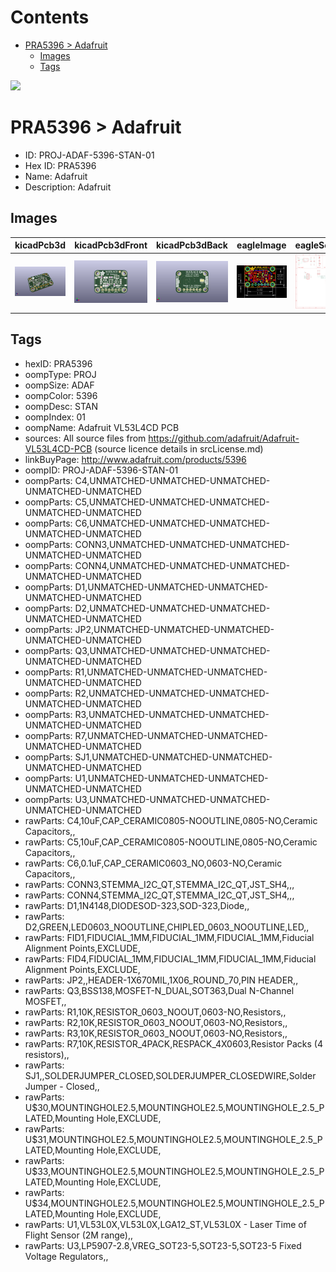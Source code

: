 



Contents
========

* [PRA5396 > Adafruit](#pra5396--adafruit)
	* [Images](#images)
	* [Tags](#tags)
  
![][im]
# PRA5396 > Adafruit

- ID: PROJ-ADAF-5396-STAN-01
- Hex ID: PRA5396
- Name: Adafruit
- Description: Adafruit

## Images
  
  

|kicadPcb3d|kicadPcb3dFront|kicadPcb3dBack|eagleImage|eagleSchemImage|
| :---: | :---: | :---: | :---: | :---: |
|[![kicadPcb3d](kicadPcb3d_140.png)](kicadPcb3d.png)|[![kicadPcb3dFront](kicadPcb3dFront_140.png)](kicadPcb3dFront.png)|[![kicadPcb3dBack](kicadPcb3dBack_140.png)](kicadPcb3dBack.png)|[![eagleImage](eagleImage_140.png)](eagleImage.png)|[![eagleSchemImage](eagleSchemImage_140.png)](eagleSchemImage.png)|

## Tags

- hexID: PRA5396
- oompType: PROJ
- oompSize: ADAF
- oompColor: 5396
- oompDesc: STAN
- oompIndex: 01
- oompName: Adafruit VL53L4CD PCB
- sources: All source files from https://github.com/adafruit/Adafruit-VL53L4CD-PCB (source licence details in srcLicense.md)
- linkBuyPage: http://www.adafruit.com/products/5396
- oompID: PROJ-ADAF-5396-STAN-01
- oompParts: C4,UNMATCHED-UNMATCHED-UNMATCHED-UNMATCHED-UNMATCHED
- oompParts: C5,UNMATCHED-UNMATCHED-UNMATCHED-UNMATCHED-UNMATCHED
- oompParts: C6,UNMATCHED-UNMATCHED-UNMATCHED-UNMATCHED-UNMATCHED
- oompParts: CONN3,UNMATCHED-UNMATCHED-UNMATCHED-UNMATCHED-UNMATCHED
- oompParts: CONN4,UNMATCHED-UNMATCHED-UNMATCHED-UNMATCHED-UNMATCHED
- oompParts: D1,UNMATCHED-UNMATCHED-UNMATCHED-UNMATCHED-UNMATCHED
- oompParts: D2,UNMATCHED-UNMATCHED-UNMATCHED-UNMATCHED-UNMATCHED
- oompParts: JP2,UNMATCHED-UNMATCHED-UNMATCHED-UNMATCHED-UNMATCHED
- oompParts: Q3,UNMATCHED-UNMATCHED-UNMATCHED-UNMATCHED-UNMATCHED
- oompParts: R1,UNMATCHED-UNMATCHED-UNMATCHED-UNMATCHED-UNMATCHED
- oompParts: R2,UNMATCHED-UNMATCHED-UNMATCHED-UNMATCHED-UNMATCHED
- oompParts: R3,UNMATCHED-UNMATCHED-UNMATCHED-UNMATCHED-UNMATCHED
- oompParts: R7,UNMATCHED-UNMATCHED-UNMATCHED-UNMATCHED-UNMATCHED
- oompParts: SJ1,UNMATCHED-UNMATCHED-UNMATCHED-UNMATCHED-UNMATCHED
- oompParts: U1,UNMATCHED-UNMATCHED-UNMATCHED-UNMATCHED-UNMATCHED
- oompParts: U3,UNMATCHED-UNMATCHED-UNMATCHED-UNMATCHED-UNMATCHED
- rawParts: C4,10uF,CAP_CERAMIC0805-NOOUTLINE,0805-NO,Ceramic Capacitors,,
- rawParts: C5,10uF,CAP_CERAMIC0805-NOOUTLINE,0805-NO,Ceramic Capacitors,,
- rawParts: C6,0.1uF,CAP_CERAMIC0603_NO,0603-NO,Ceramic Capacitors,,
- rawParts: CONN3,STEMMA_I2C_QT,STEMMA_I2C_QT,JST_SH4,,,
- rawParts: CONN4,STEMMA_I2C_QT,STEMMA_I2C_QT,JST_SH4,,,
- rawParts: D1,1N4148,DIODESOD-323,SOD-323,Diode,,
- rawParts: D2,GREEN,LED0603_NOOUTLINE,CHIPLED_0603_NOOUTLINE,LED,,
- rawParts: FID1,FIDUCIAL_1MM,FIDUCIAL_1MM,FIDUCIAL_1MM,Fiducial Alignment Points,EXCLUDE,
- rawParts: FID4,FIDUCIAL_1MM,FIDUCIAL_1MM,FIDUCIAL_1MM,Fiducial Alignment Points,EXCLUDE,
- rawParts: JP2,,HEADER-1X670MIL,1X06_ROUND_70,PIN HEADER,,
- rawParts: Q3,BSS138,MOSFET-N_DUAL,SOT363,Dual N-Channel MOSFET,,
- rawParts: R1,10K,RESISTOR_0603_NOOUT,0603-NO,Resistors,,
- rawParts: R2,10K,RESISTOR_0603_NOOUT,0603-NO,Resistors,,
- rawParts: R3,10K,RESISTOR_0603_NOOUT,0603-NO,Resistors,,
- rawParts: R7,10K,RESISTOR_4PACK,RESPACK_4X0603,Resistor Packs (4 resistors),,
- rawParts: SJ1,,SOLDERJUMPER_CLOSED,SOLDERJUMPER_CLOSEDWIRE,Solder Jumper - Closed,,
- rawParts: U$30,MOUNTINGHOLE2.5,MOUNTINGHOLE2.5,MOUNTINGHOLE_2.5_PLATED,Mounting Hole,EXCLUDE,
- rawParts: U$31,MOUNTINGHOLE2.5,MOUNTINGHOLE2.5,MOUNTINGHOLE_2.5_PLATED,Mounting Hole,EXCLUDE,
- rawParts: U$33,MOUNTINGHOLE2.5,MOUNTINGHOLE2.5,MOUNTINGHOLE_2.5_PLATED,Mounting Hole,EXCLUDE,
- rawParts: U$34,MOUNTINGHOLE2.5,MOUNTINGHOLE2.5,MOUNTINGHOLE_2.5_PLATED,Mounting Hole,EXCLUDE,
- rawParts: U1,VL53L0X,VL53L0X,LGA12_ST,VL53L0X - Laser Time of Flight Sensor (2M range),,
- rawParts: U3,LP5907-2.8,VREG_SOT23-5,SOT23-5,SOT23-5 Fixed Voltage Regulators,,



[im]: kicadPcb3d_450.png
